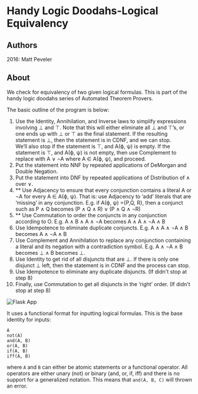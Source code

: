 # Handy Logic Doodahs-Logical Equivalency
## Authors
2016:
Matt Peveler

## About
We check for equivalency of two given logical formulas. This is part of the handy logic doodahs series of Automated Theorem Provers.

The basic outline of the program is below:

1. Use the Identity, Annihilation, and Inverse laws to simplify expressions involving ⊥ and ⊤.
Note that this will either eliminate all ⊥ and ⊤’s, or one ends up with ⊥ or ⊤ as the final
statement. If the resulting statement is ⊥, then the statement is in CDNF, and we can stop.  
We’ll also stop if the statement is ⊤, and A(ϕ, ψ) is empty. If the statement is ⊤, and A(ϕ, ψ) is
not empty, then use Complement to replace with A ∨ ¬A where A ∈ A(ϕ, ψ), and proceed.
2. Put the statement into NNF by repeated applications of DeMorgan and Double Negation.  
3. Put the statement into DNF by repeated applications of Distribution of ∧ over ∨.  
4. ** Use Adjacency to ensure that every conjunction contains a literal A or ¬A for every A ∈ A(ϕ,
ψ). That is: use Adjacency to ‘add’ literals that are ‘missing’ in any conjunction. E.g. if A(ϕ, ψ)
={P,Q, R}, then a conjunct such as P ∧ Q becomes (P ∧ Q ∧ R) ∨ (P ∧ Q ∧ ¬R)  
5. ** Use Commutation to order the conjuncts in any conjunction according to O. E.g. A ∧ B ∧ A ∧
¬A becomes A ∧ A ∧ ¬A ∧ B  
6. Use Idempotence to eliminate duplicate conjuncts. E.g. A ∧ A ∧ ¬A ∧ B becomes A ∧ ¬A ∧ B  
7. Use Complement and Annihilation to replace any conjunction containing a literal and its
negation with a contradiction symbol. E.g. A ∧ ¬A ∧ B becomes ⊥ ∧ B becomes ⊥.  
8. Use Identity to get rid of all disjuncts that are ⊥. If there is only one disjunct ⊥ left, then the
statement is in CDNF and the process can stop.  
9. Use Idempotence to eliminate any duplicate disjuncts. (If didn't stop at step 8)  
10. Finally, use Commutation to get all disjuncts in the ‘right’ order. (If didn't stop at step 8)

![Flask App](https://raw.githubusercontent.com/MasterOdin/LogicalEquivalency/master/static/screenshot.png)

It uses a functional format for inputting logical formulas. This is the base identity for inputs:
```
A
not(A)
and(A, B)
or(A, B)
if(A, B)
iff(A, B)
```
where `A` and `B` can either be atomic statements or a functional operator. All operators are either unary (not) or binary (and, or, if, iff) and there is no support for a generalized notation. This means that ```and(A, B, C)``` will thrown an error.
